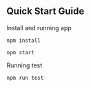 ## Quick Start Guide

Install and running app
```Shell
npm install
```

```Shell
npm start
```

Running test
```Shell
npm run test
```